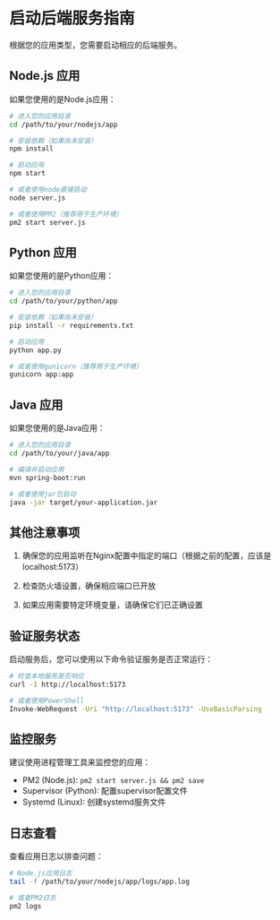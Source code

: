 # 启动后端服务指南

根据您的应用类型，您需要启动相应的后端服务。

## Node.js 应用

如果您使用的是Node.js应用：

```bash
# 进入您的应用目录
cd /path/to/your/nodejs/app

# 安装依赖（如果尚未安装）
npm install

# 启动应用
npm start

# 或者使用node直接启动
node server.js

# 或者使用PM2（推荐用于生产环境）
pm2 start server.js
```

## Python 应用

如果您使用的是Python应用：

```bash
# 进入您的应用目录
cd /path/to/your/python/app

# 安装依赖（如果尚未安装）
pip install -r requirements.txt

# 启动应用
python app.py

# 或者使用gunicorn（推荐用于生产环境）
gunicorn app:app
```

## Java 应用

如果您使用的是Java应用：

```bash
# 进入您的应用目录
cd /path/to/your/java/app

# 编译并启动应用
mvn spring-boot:run

# 或者使用jar包启动
java -jar target/your-application.jar
```

## 其他注意事项

1. 确保您的应用监听在Nginx配置中指定的端口（根据之前的配置，应该是localhost:5173）

2. 检查防火墙设置，确保相应端口已开放

3. 如果应用需要特定环境变量，请确保它们已正确设置

## 验证服务状态

启动服务后，您可以使用以下命令验证服务是否正常运行：

```bash
# 检查本地服务是否响应
curl -I http://localhost:5173

# 或者使用PowerShell
Invoke-WebRequest -Uri "http://localhost:5173" -UseBasicParsing
```

## 监控服务

建议使用进程管理工具来监控您的应用：

- PM2 (Node.js): `pm2 start server.js && pm2 save`
- Supervisor (Python): 配置supervisor配置文件
- Systemd (Linux): 创建systemd服务文件

## 日志查看

查看应用日志以排查问题：

```bash
# Node.js应用日志
tail -f /path/to/your/nodejs/app/logs/app.log

# 或者PM2日志
pm2 logs
```
